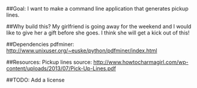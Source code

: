 ##Goal:
    I want to make a command line application that generates pickup lines.
    
##Why build this?
    My girlfriend is going away for the weekend and I would like to give
    her a gift before she goes. I think she will get a kick out of this!
    
##Dependencies
    pdfminer: http://www.unixuser.org/~euske/python/pdfminer/index.html
    
##Resources:
    Pickup lines source: http://www.howtocharmagirl.com/wp-content/uploads/2013/07/Pick-Up-Lines.pdf
    
##TODO:
    Add a license 